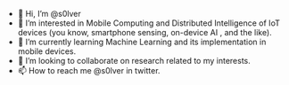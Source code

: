 - 👋 Hi, I’m @s0lver
- 👀 I’m interested in Mobile Computing and Distributed Intelligence of IoT devices (you know, smartphone sensing, on-device AI , and the like).
- 🌱 I’m currently learning Machine Learning and its implementation in mobile devices.
- 💞️ I’m looking to collaborate on research related to my interests.
- 📫 How to reach me @s0lver in twitter.
